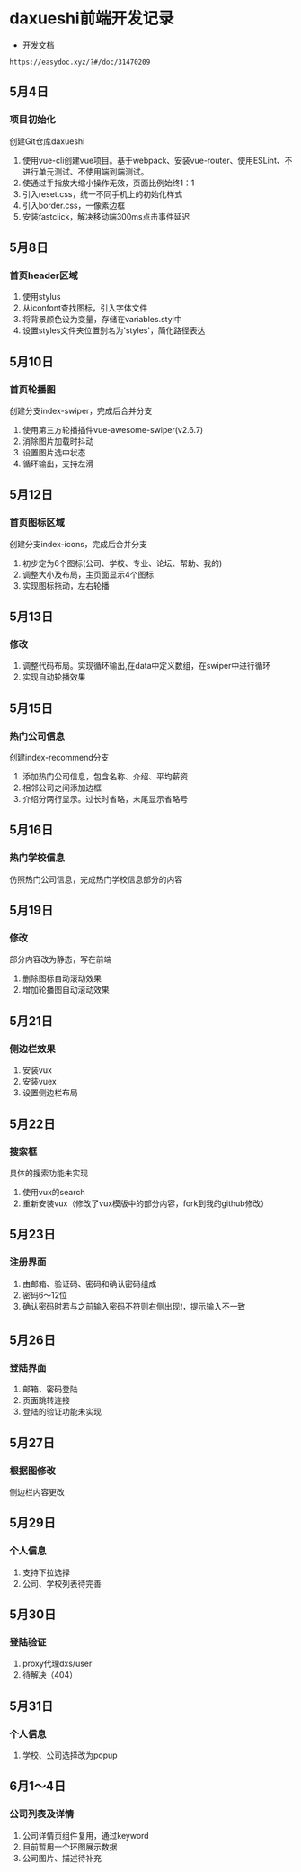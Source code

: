 # daxueshi前端开发记录

+ 开发文档
```
https://easydoc.xyz/?#/doc/31470209
```


## 5月4日
### 项目初始化
创建Git仓库daxueshi
1. 使用vue-cli创建vue项目。基于webpack、安装vue-router、使用ESLint、不进行单元测试、不使用端到端测试。
2. 使通过手指放大缩小操作无效，页面比例始终1：1
3. 引入reset.css，统一不同手机上的初始化样式
4. 引入border.css，一像素边框
5. 安装fastclick，解决移动端300ms点击事件延迟

## 5月8日
### 首页header区域
1. 使用stylus
2. 从iconfont查找图标，引入字体文件
3. 将背景颜色设为变量，存储在variables.styl中
4. 设置styles文件夹位置别名为'styles'，简化路径表达

## 5月10日
### 首页轮播图
创建分支index-swiper，完成后合并分支
1. 使用第三方轮播插件vue-awesome-swiper(v2.6.7)
2. 消除图片加载时抖动
3. 设置图片选中状态
4. 循环输出，支持左滑


## 5月12日
### 首页图标区域
创建分支index-icons，完成后合并分支
1. 初步定为6个图标(公司、学校、专业、论坛、帮助、我的)
2. 调整大小及布局，主页面显示4个图标
3. 实现图标拖动，左右轮播

## 5月13日
### 修改
1. 调整代码布局。实现循环输出,在data中定义数组，在swiper中进行循环
2. 实现自动轮播效果

## 5月15日
### 热门公司信息
创建index-recommend分支
1. 添加热门公司信息，包含名称、介绍、平均薪资
2. 相邻公司之间添加边框
3. 介绍分两行显示。过长时省略，末尾显示省略号

## 5月16日
### 热门学校信息
仿照热门公司信息，完成热门学校信息部分的内容

## 5月19日
### 修改
部分内容改为静态，写在前端
1. 删除图标自动滚动效果
2. 增加轮播图自动滚动效果

## 5月21日
### 侧边栏效果
1. 安装vux
2. 安装vuex
3. 设置侧边栏布局

## 5月22日
### 搜索框
具体的搜索功能未实现
1. 使用vux的search
2. 重新安装vux（修改了vux模版中的部分内容，fork到我的github修改）

## 5月23日
### 注册界面
1. 由邮箱、验证码、密码和确认密码组成
2. 密码6～12位
3. 确认密码时若与之前输入密码不符则右侧出现❗️，提示输入不一致

## 5月26日
### 登陆界面
1. 邮箱、密码登陆
2. 页面跳转连接
3. 登陆的验证功能未实现

## 5月27日
### 根据图修改
侧边栏内容更改

## 5月29日
### 个人信息
1. 支持下拉选择
2. 公司、学校列表待完善

## 5月30日
### 登陆验证
1. proxy代理dxs/user
2. 待解决（404）

## 5月31日
### 个人信息
1. 学校、公司选择改为popup

## 6月1～4日
### 公司列表及详情
1. 公司详情页组件复用，通过keyword
2. 目前暂用一个环图展示数据
3. 公司图片、描述待补充
